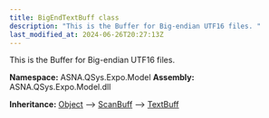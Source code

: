 ```yaml
---
title: BigEndTextBuff class
description: "This is the Buffer for Big-endian UTF16 files. "
last_modified_at: 2024-06-26T20:27:13Z
---
```


This is the Buffer for Big-endian UTF16 files.

**Namespace:** ASNA.QSys.Expo.Model
**Assembly:** ASNA.QSys.Expo.Model.dll

**Inheritance:** [Object](https://docs.microsoft.com/en-us/dotnet/api/system.object) --> [ScanBuff](/reference/expo/qsys-expo-model/scan-buff.html) --> [TextBuff](/reference/expo/qsys-expo-model/text-buff.html)
<br>
<br>
